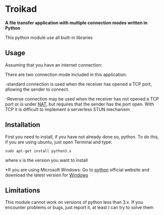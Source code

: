 # Troikad
**A file transfer application with multiple connection modes written in Python**

This python module use all built-in libraries


## Usage

Assuming that you have an internet connection:

There are two connection mode included in this application:

   -standard connection is used when the receiver has opened a TCP port, allowing the sender to connect.
   
   -Reverse connection may be used when the receiver has not opened a TCP port or is under [NAT](https://en.wikipedia.org/wiki/Network_address_translation), but requires that the sender has the port open.
    With TCP it is difficult to implement a serverless STUN mechanism


## Installation

First you need to install, if you have not already done so, python.
To do this, if you are using ubuntu, just open Terminal and type:
```
sudo apt-get install python3.x
```
where x is the version you want to install

*If you are using Microsoft Windows:
Go to [python](https://www.python.org/) official website and download the latest version for [Windows](https://www.python.org/downloads/windows/)

## Limitations

This module cannot work on versions of python less than 3.x.
If you encounter problems or bugs, just report it, at least I can try to solve them
